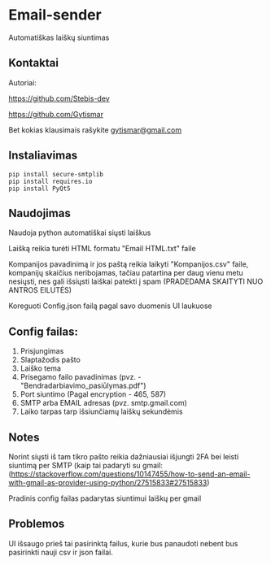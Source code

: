 # Email-sender
Automatiškas laiškų siuntimas

## Kontaktai
Autoriai:

https://github.com/Stebis-dev

https://github.com/Gytismar

Bet kokias klausimais rašykite gytismar@gmail.com

## Instaliavimas
```
pip install secure-smtplib
pip install requires.io
pip install PyQt5
```

## Naudojimas
Naudoja python automatiškai siųsti laiškus

Laišką reikia turėti HTML formatu "Email HTML.txt" faile

Kompanijos pavadinimą ir jos paštą reikia laikyti "Kompanijos.csv" faile, kompanijų skaičius neribojamas, tačiau patartina per daug vienu metu nesiųsti, nes gali išsiųsti laiškai patekti į spam (PRADEDAMA SKAITYTI NUO ANTROS EILUTĖS)

Koreguoti Config.json failą pagal savo duomenis UI laukuose

## Config failas:
1. Prisjungimas
2. Slaptažodis pašto
3. Laiško tema
4. Prisegamo failo pavadinimas (pvz. - "Bendradarbiavimo_pasiūlymas.pdf")
5. Port siuntimo (Pagal encryption - 465, 587)
6. SMTP arba EMAIL adresas (pvz. smtp.gmail.com)
7. Laiko tarpas tarp išsiunčiamų laiškų sekundėmis

## Notes
Norint siųsti iš tam tikro pašto reikia dažniausiai išjungti 2FA bei leisti siuntimą per SMTP (kaip tai padaryti su gmail: (https://stackoverflow.com/questions/10147455/how-to-send-an-email-with-gmail-as-provider-using-python/27515833#27515833)

Pradinis config failas padarytas siuntimui laiškų per gmail

## Problemos
UI išsaugo prieš tai pasirinktą failus, kurie bus panaudoti nebent bus pasirinkti nauji csv ir json failai.
